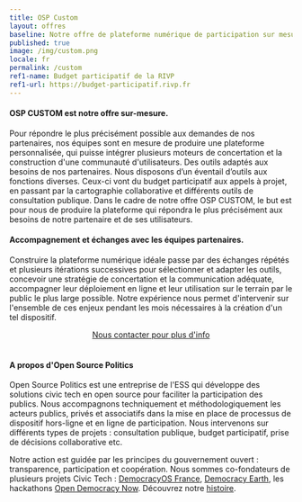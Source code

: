 ```yaml
---
title: OSP Custom
layout: offres
baseline: Notre offre de plateforme numérique de participation sur mesure
published: true
image: /img/custom.png
locale: fr
permalink: /custom
ref1-name: Budget participatif de la RIVP
ref1-url: https://budget-participatif.rivp.fr
---
```


#### OSP CUSTOM est notre offre sur-mesure.

Pour répondre le plus précisément possible aux demandes de nos partenaires, nos équipes sont en mesure de produire une plateforme personnalisée, qui puisse intégrer plusieurs moteurs de concertation et la construction d'une communauté d'utilisateurs.
Des outils adaptés aux besoins de nos partenaires.
Nous disposons d’un éventail d’outils aux fonctions diverses. Ceux-ci vont du budget participatif aux appels à projet, en passant par la cartographie collaborative et différents outils de consultation publique. Dans le cadre de notre offre OSP CUSTOM, le but est pour nous de produire la plateforme qui répondra le plus précisément aux besoins de notre partenaire et de ses utilisateurs.

#### Accompagnement et échanges avec les équipes partenaires.

Construire la plateforme numérique idéale passe par des échanges répétés et plusieurs itérations successives pour sélectionner et adapter les outils, concevoir une stratégie de concertation et la communication adéquate, accompagner leur déploiement en ligne et leur utilisation sur le terrain par le public le plus large possible. Notre expérience nous permet d'intervenir sur l'ensemble de ces enjeux pendant les mois nécessaires à la création d'un tel dispositif.

<center><a href="{{ site.baseurl }}/fr/accueil#contact" class="btn btn-primary">Nous contacter pour plus d'info</a></center>

<br>


#### A propos d'Open Source Politics

Open Source Politics est une entreprise de l'ESS qui développe des solutions civic tech en open source pour faciliter la participation des publics. Nous accompagnons techniquement et méthodologiquement les acteurs publics, privés et associatifs dans la mise en place de processus de dispositif hors-ligne et en ligne de participation. Nous intervenons sur différents types de projets : consultation publique, budget participatif, prise de décisions collaborative etc.


Notre action est guidée par les principes du gouvernement ouvert : transparence, participation et coopération. Nous sommes co-fondateurs de plusieurs projets Civic Tech : [DemocracyOS France](http://democracyos.eu), [Democracy Earth](http://democracy.earth), les hackathons [Open Democracy Now](http://opendemocracynow.net). Découvrez notre [histoire](https://medium.com/open-source-politics/notre-histoire-c61bbec90334#.bmus5b392).  
